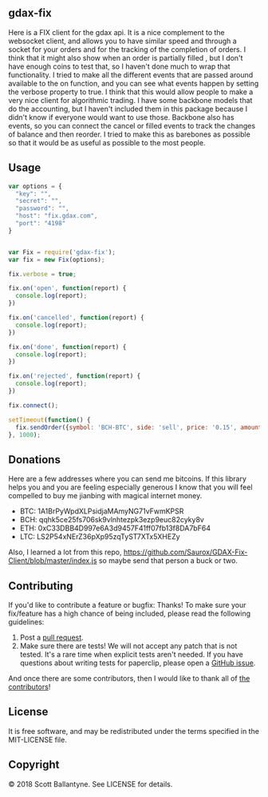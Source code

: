 gdax-fix
------------


Here is a FIX client for the gdax api.  It is a nice complement to the websocket client, and allows you to have similar speed and through a socket for your orders and for the tracking of the completion of orders.  I think that it might also show when an order is partially filled , but I don't have enough coins to test that, so I haven't done much to wrap that functionality.  I tried to make all the different events that are passed around available to the on function, and you can see what events happen by setting the verbose property to true.  I think that this would allow people to make a very nice client for algorithmic trading.  I have some backbone models that do the accounting, but I haven't included them in this package because I didn't know if everyone would want to use those.  Backbone also has events, so you can connect the cancel or filled events to track the changes of balance and then reorder.  I tried to make this as barebones as possible so that it would be as useful as possible to the most people.  

Usage
------------

```javascript
var options = {
  "key": "",
  "secret": "",
  "password": "",
  "host": "fix.gdax.com",
  "port": "4198"
}


var Fix = require('gdax-fix');
var fix = new Fix(options);

fix.verbose = true;

fix.on('open', function(report) {
  console.log(report);
})

fix.on('cancelled', function(report) {
  console.log(report);
})

fix.on('done', function(report) {
  console.log(report);
})

fix.on('rejected', function(report) {
  console.log(report);
})

fix.connect();

setTimeout(function() {
  fix.sendOrder({symbol: 'BCH-BTC', side: 'sell', price: '0.15', amount: 0.46});
}, 1000);

```

Donations
------------

Here are a few addresses where you can send me bitcoins.  If this library helps you and you are feeling especially generous I know that you will feel compelled to buy me jianbing with magical internet money.  


* BTC: 1A1BrPyWpdXLPsidjaMAmyNG71vFwmKPSR
* BCH: qqhk5ce25fs706sk9vlnhtezpk3ezp9euc82cyky8v
* ETH: 0xC33DBB4D997e6A3d9457F41ff07fb13f8DA7bF64
* LTC: LS2P54xNErZ36pXp95zqTyST7XTx5XHEZy

Also, I learned a lot from this repo, https://github.com/Saurox/GDAX-Fix-Client/blob/master/index.js so maybe send that person a buck or two.


Contributing
------------

If you'd like to contribute a feature or bugfix: Thanks! To make sure your fix/feature has a high chance of being included, please read the following guidelines:

1. Post a [pull request](https://github.com/ballantyne/gdax-fix/compare/).
2. Make sure there are tests! We will not accept any patch that is not tested.
   It's a rare time when explicit tests aren't needed. If you have questions
   about writing tests for paperclip, please open a
   [GitHub issue](https://github.com/ballantyne/gdax-fix/issues/new).


And once there are some contributors, then I would like to thank all of [the contributors](https://github.com/ballantyne/gdax-fix/graphs/contributors)!


License
-------

It is free software, and may be redistributed under the terms specified in the MIT-LICENSE file.

Copyright
-------
© 2018 Scott Ballantyne. See LICENSE for details.
